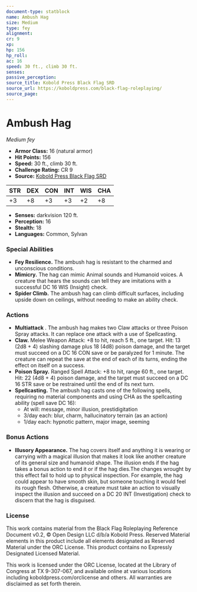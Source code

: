 ```yaml
---
document-type: statblock
name: Ambush Hag
size: Medium
type: fey
alignment: 
cr: 9
xp: 
hp: 156
hp_roll: 
ac: 16
speed: 30 ft., climb 30 ft.
senses: 
passive_perception: 
source_title: Kobold Press Black Flag SRD
source_url: https://koboldpress.com/black-flag-roleplaying/
source_page: 
---
```


# Ambush Hag

*Medium fey*

- **Armor Class:** 16 (natural armor)
- **Hit Points:** 156
- **Speed:** 30 ft., climb 30 ft.
- **Challenge Rating:** CR 9
- **Source:** [Kobold Press Black Flag SRD](https://koboldpress.com/black-flag-roleplaying/)

| STR | DEX | CON | INT | WIS | CHA |
| --- | --- | --- | --- | --- | --- |
| +3 | +8 | +3 | +3 | +2 | +8 |

- **Senses:** darkvision 120 ft.
- **Perception:** 16
- **Stealth:** 18
- **Languages:** Common, Sylvan

### Special Abilities

- **Fey Resilience.** The ambush hag is resistant to the charmed and unconscious conditions.
- **Mimicry.** The hag can mimic Animal sounds and Humanoid voices. A creature that hears the sounds can tell they are imitations with a successful DC 16 WIS (Insight) check.
- **Spider Climb.** The ambush hag can climb difficult surfaces, including upside down on ceilings, without needing to make an ability check.

### Actions

- **Multiattack** . The ambush hag makes two Claw attacks or three Poison Spray attacks. It can replace one attack with a use of Spellcasting.
- **Claw.** Melee Weapon Attack: +8 to hit, reach 5 ft., one target. Hit: 13 (2d8 + 4) slashing damage plus 18 (4d8) poison damage, and the target must succeed on a DC 16 CON save or be paralyzed for 1 minute. The creature can repeat the save at the end of each of its turns, ending the effect on itself on a success.
- **Poison Spray.** Ranged Spell Attack: +8 to hit, range 60 ft., one target. Hit: 22 (4d8 + 4) poison damage, and the target must succeed on a DC 16 STR save or be restrained until the end of its next turn.
- **Spellcasting.** The ambush hag casts one of the following spells, requiring no material components and using CHA as the spellcasting ability (spell save DC 16):
	- At will: message, minor illusion, prestidigitation
	- 3/day each: blur, charm, hallucinatory terrain (as an action)
	- 1/day each: hypnotic pattern, major image, seeming

### Bonus Actions

- **Illusory Appearance.** The hag covers itself and anything it is wearing or carrying with a magical illusion that makes it look like another creature of its general size and humanoid shape. The illusion ends if the hag takes a bonus action to end it or if the hag dies.The changes wrought by this effect fail to hold up to physical inspection. For example, the hag could appear to have smooth skin, but someone touching it would feel its rough flesh. Otherwise, a creature must take an action to visually inspect the illusion and succeed on a DC 20 INT (Investigation) check to discern that the hag is disguised.

### License

This work contains material from the Black Flag Roleplaying Reference Document v0.2, © Open Design LLC d/b/a Kobold Press. Reserved Material elements in this product include all elements designated as Reserved Material under the ORC License. This product contains no Expressly Designated Licensed Material.

This work is licensed under the ORC License, located at the Library of Congress at TX 9-307-067, and available online at various locations including koboldpress.com/orclicense and others. All warranties are disclaimed as set forth therein.
